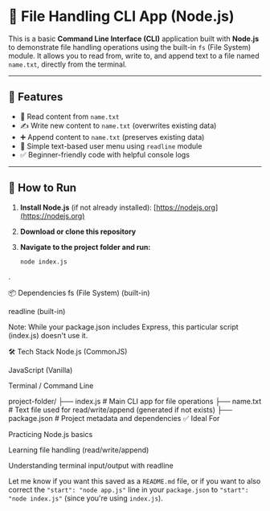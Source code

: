 # 📁 File Handling CLI App (Node.js)

This is a basic **Command Line Interface (CLI)** application built with **Node.js** to demonstrate file handling operations using the built-in `fs` (File System) module. It allows you to read from, write to, and append text to a file named `name.txt`, directly from the terminal.

---

## 🔧 Features

- 📄 Read content from `name.txt`
- ✍️ Write new content to `name.txt` (overwrites existing data)
- ➕ Append content to `name.txt` (preserves existing data)
- 🧠 Simple text-based user menu using `readline` module
- ✅ Beginner-friendly code with helpful console logs

---

## 🚀 How to Run

1. **Install Node.js** (if not already installed):
   [https://nodejs.org](https://nodejs.org)

2. **Download or clone this repository**

3. **Navigate to the project folder and run:**
   ```bash
   node index.js
.

📦 Dependencies
fs (File System) (built-in)

readline (built-in)

Note: While your package.json includes Express, this particular script (index.js) doesn't use it.

🛠️ Tech Stack
Node.js (CommonJS)

JavaScript (Vanilla)

Terminal / Command Line

project-folder/
├── index.js         # Main CLI app for file operations
├── name.txt         # Text file used for read/write/append (generated if not exists)
├── package.json     # Project metadata and dependencies
✅ Ideal For

Practicing Node.js basics

Learning file handling (read/write/append)

Understanding terminal input/output with readline

Let me know if you want this saved as a `README.md` file, or if you want to also correct the `"start": "node app.js"` line in your `package.json` to `"start": "node index.js"` (since you're using `index.js`).
